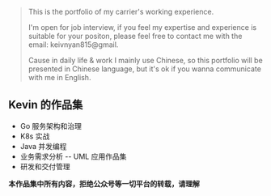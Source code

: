 >This is the portfolio of my carrier's working experience.
>
>I'm open for job interview, if you feel my expertise and experience is suitable for your positon, 
please feel free to contact me with the email: keivnyan815@gmail.
>
>Cause in daily life & work I mainly use Chinese, so this portfolio will be presented in Chinese language,
>but it's ok if you wanna communicate with me in English.


## Kevin 的作品集
- Go 服务架构和治理
- K8s 实战
- Java 并发编程
- 业务需求分析 -- UML 应用作品集
- 研发和交付管理


**本作品集中所有内容，拒绝公众号等一切平台的转载，请理解**
